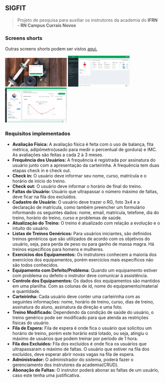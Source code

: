 ## SIGFIT

>Projeto de pesquisa para auxiliar os instrutores da academia do **IFRN - RN Campus Currais Novos**

### Screens shorts
 Outras screens shorts podem ser vistos [aqui.]('./docs/imgs')
 
<img src="./docs/imgs/login.png" width="200">
<img src="./docs/imgs/perfil-instrutor.png" width="200">
<img src="./docs/imgs/perfil-aluno.png" width="200">

### Requisitos implementados

- **Avaliação Física:** A avaliação física é feita com o uso de balança, fita métrica, adipômetro(usado para medir o percentual de gordura) e IMC. As avaliações são feitas a cada 2 à 3 meses.
- **Frequência dos Usuários:** A frequência é registrada por assinatura do usuário junto com a apresentação da carteirinha. A frequência tem duas etapas check in e check out.
- **Check in:** O usuário deve informar seu nome, curso, matrícula e o horário de início do treino.
- **Check out:** O usuário deve informar o horário de final do treino.
- **Faltas do Usuário:** Usuário que ultrapassar o número máximo de faltas, deve ficar na fila dos excluídos.
- **Cadastro de Usuário:** O usuário deve trazer o RG, foto 3x4 e a declaração de matrícula, como também preencher um formulário informando os seguintes dados: nome, email, matrícula, telefone, dia do treino, horário do treino, curso e problemas de saúde.
- **Atualização do Treino:** O treino é atualizado com relação a evolução e o intuito do usuário.
- **Listas de Treinos Genéricos:** Para usuários iniciantes, são definidos treinos genéricos que são utilizados de acordo com os objetivos do usuário, seja, para perda de peso ou para ganho de massa magra.
Há treinos específicos para homens e mulheres.
- **Exercícios dos Equipamentos:** Os instrutores conhecem a maioria dos exercícios dos equipamentos, porém exercícios mais específicos não são todos conhecidos.
- **Equipamento com Defeito/Problema:** Quando um equipamento estiver com problema ou defeito o instrutor deve comunicar à assistência.
- **Controle dos Equipamentos:** Os dados dos equipamentos são mantidos em uma planilha. Com as colunas de id, nome do equipamento/material e quantidade.
- **Carteirinha:** Cada usuário deve conter uma carteirinha com as seguintes informações: nome, horário de treino, curso, dias de treino, assinatura do aluno, assinatura da direção e uma foto.
- **Treino Modificado:** Dependendo da condição de saúde do usuário, o treino genérico pode ser modificado para que atenda as restrições físicas do usuário.
- **Fila de Espera:** Fila de espera é onde fica o usuário que solicitou um horário de treino, porém este horário está lotado, ou seja, atingiu o máximo de usuários que podem treinar por período de 1 hora.
- **Fila dos Excluídos:** Fila dos excluídos é onde fica os usuários que ultrapassaram o máximo de faltas. O usuário que estiver na fila dos excluídos, deve esperar abrir novas vagas na fila de espera.
- **Administrador:** O administrador do sistema, poderá fazer o gerenciamento dos instrutores da academia(CRUD).
- **Abonação de Faltas:** O instrutor poderá abonar as faltas de um usuário, caso este tenha uma justificativa.
